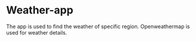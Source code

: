 # Weather-app

The app is used to find the weather of specific region.
Openweathermap is used for weather details.
